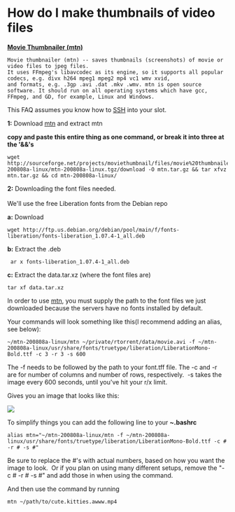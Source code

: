 How do I make thumbnails of video files
=======================================

**[Movie Thumbnailer (mtn)](http://moviethumbnail.sourceforge.net/)**  
  

    Movie thumbnailer (mtn) -- saves thumbnails (screenshots) of movie or video files to jpeg files. 
    It uses FFmpeg's libavcodec as its engine, so it supports all popular codecs, e.g. divx h264 mpeg1 mpeg2 mp4 vc1 wmv xvid, 
    and formats, e.g. .3gp .avi .dat .mkv .wmv. mtn is open source software. It should run on all operating systems which have gcc, 
    FFmpeg, and GD, for example, Linux and Windows.

  
This FAQ assumes you know how to [SSH](https://www.feralhosting.com/faq/view?question=12) into your slot.  
  
**1:** Download [mtn](http://moviethumbnail.sourceforge.net/) and extract mtn  
  
**copy and paste this entire thing as one command, or break it into three at the '&&'s**  
  

    wget http://sourceforge.net/projects/moviethumbnail/files/movie%20thumbnailer%20linux%20binary/mtn-200808a-linux/mtn-200808a-linux.tgz/download -O mtn.tar.gz && tar xfvz mtn.tar.gz && cd mtn-200808a-linux/

  
**2:** Downloading the font files needed.  
   
We'll use the free Liberation fonts from the Debian repo  
  
**a:** Download  
  

    wget http://ftp.us.debian.org/debian/pool/main/f/fonts-liberation/fonts-liberation_1.07.4-1_all.deb

  
**b:** Extract the .deb  
  

     ar x fonts-liberation_1.07.4-1_all.deb

  
**c:** Extract the data.tar.xz (where the font files are)  
  

    tar xf data.tar.xz

  
In order to use [mtn](http://moviethumbnail.sourceforge.net/), you must supply the path to the font files we just downloaded because the servers have no fonts installed by default.  
  
Your commands will look something like this(I recommend adding an alias, see below):  
  

    ~/mtn-200808a-linux/mtn ~/private/rtorrent/data/movie.avi -f ~/mtn-200808a-linux/usr/share/fonts/truetype/liberation/LiberationMono-Bold.ttf -c 3 -r 3 -s 600

  
The -f needs to be followed by the path to your font.tff file. The -c and -r are for number of columns and number of rows, respectively.  -s takes the image every 600 seconds, until you've hit your r/x limit.  
  
Gives you an image that looks like this:  
  
![](http://i.imgur.com/QYX3T.jpg)  
  
To simplify things you can add the following line to your **~.bashrc**  
  

    alias mtn="~/mtn-200808a-linux/mtn -f ~/mtn-200808a-linux/usr/share/fonts/truetype/liberation/LiberationMono-Bold.ttf -c # -r # -s #"

  
Be sure to replace the \#'s with actual numbers, based on how you want the image to look.  Or if you plan on using many different setups, remove the "-c \# -r \# -s \#" and add those in when using the command.  
  
And then use the command by running  
  

    mtn ~/path/to/cute.kitties.awww.mp4

  
  

